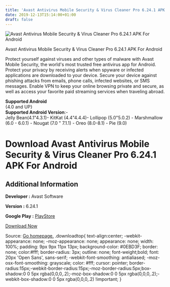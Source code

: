 ```yaml
---
title: 'Avast Antivirus Mobile Security & Virus Cleaner Pro 6.24.1 APK For Android'
date: 2019-12-13T15:14:00+01:00
draft: false
---
```


![Avast Antivirus Mobile Security & Virus Cleaner Pro 6.24.1 APK For Android](https://i2.wp.com/apkhome.net/wp-content/uploads/2019/11/Avast-Antivirus-Mobile-Security-Virus-Cleaner-Pro-6.24.1.png "Avast Antivirus Mobile Security & Virus Cleaner Pro 6.24.1 APK For Android")

  

Avast Antivirus Mobile Security & Virus Cleaner Pro 6.24.1 APK For Android

Protect yourself against viruses and other types of malware with Avast Mobile Security, the world's most trusted free antivirus app for Android. Protect your privacy by receiving alerts when spyware or infected applications are downloaded to your device. Secure your device against phishing attacks from emails, phone calls, infected websites, or SMS messages. Enable VPN to keep your online browsing private and secure, as well as access your favorite paid streaming services when traveling abroad.

**Supported Android**  
{4.0 and UP}  
**Supported Android Version**:-  
Jelly Bean(4.1"4.3.1)- KitKat (4.4"4.4.4)- Lollipop (5.0"5.0.2) - Marshmallow (6.0 - 6.0.1) - Nougat (7.0 " 7.1.1) - Oreo (8.0-8.1) - Pie (9.0)

Download Avast Antivirus Mobile Security & Virus Cleaner Pro 6.24.1 APK For Android
===================================================================================

Additional Information
----------------------

**Developer :** Avast Software

**Version :** 6.24.1

**Google Play :** [PlayStore](https://play.google.com/store/apps/details?id=com.avast.android.mobilesecurity&hl=en)

  

[Download Now](https://store4app.co/post/avast-antivirus-mobile-security-amp-virus-cleaner-pro-6-24-1-apk-for-android_1574844663)

  
Source: [Go homepage.](https://store4app.co/post/avast-antivirus-mobile-security-amp-virus-cleaner-pro-6-24-1-apk-for-android_1574844663) .downloadtop{ text-align:center; -webkit-appearance: none; -moz-appearance: none; appearance: none; width: 100%; padding: 9px 9px 11px 13px; background-color: #0EBD3F; border: none; color:#fff; border-radius: 3px; outline: none; font-weight;bold; font: 20px 'Open Sans', sans-serif; -webkit-font-smoothing: antialiased; -moz-osx-font-smoothing: grayscale; color: #fff; cursor: pointer; border-radius:15px;-webkit-border-radius:15px;-moz-border-radius:5px;box-shadow:0 0 5px rgba(0,0,0,.2);-moz-box-shadow:0 0 5px rgba(0,0,0,.2);-webkit-box-shadow:0 0 5px rgba(0,0,0,.2) !important; }